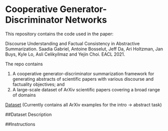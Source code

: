 # Cooperative Generator-Discriminator Networks 

This repository contains the code used in the paper:

Discourse Understanding and Factual Consistency in Abstractive Summarization. Saadia Gabriel, Antoine Bosselut, Jeff Da, Ari Holtzman, Jan Buys, Kyle Lo, Asli Celikyilmaz and Yejin Choi. EACL 2021. 

The repo contains 

1. A cooperative generator-discriminator summarization framework for generating abstracts of scientific papers with various discourse and factuality objectives; and 
2. A large-scale dataset of ArXiv scientific papers covering a broad range of domains 

[Dataset](https://drive.google.com/drive/u/0/folders/1VEBEuH3sJKZErt_9UF6bIrgag_ws6GXC) (Currently contains all ArXiv examples for the intro -> abstract task)

##Dataset Description 

##Instructions 
